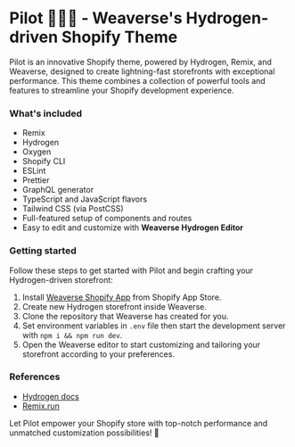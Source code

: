 # Pilot 👨🏻‍✈️ - Weaverse's Hydrogen-driven Shopify Theme

Pilot is an innovative Shopify theme, powered by Hydrogen, Remix, and Weaverse, designed to create lightning-fast storefronts with exceptional performance. This theme combines a collection of powerful tools and features to streamline your Shopify development experience.

### What's included

- Remix
- Hydrogen
- Oxygen
- Shopify CLI
- ESLint
- Prettier
- GraphQL generator
- TypeScript and JavaScript flavors
- Tailwind CSS (via PostCSS)
- Full-featured setup of components and routes
- Easy to edit and customize with **Weaverse Hydrogen Editor**

### Getting started

Follow these steps to get started with Pilot and begin crafting your Hydrogen-driven storefront:

1. Install [Weaverse Shopify App](https://apps.shopify.com/weaverse) from Shopify App Store.
2. Create new Hydrogen storefront inside Weaverse.
3. Clone the repository that Weaverse has created for you.
4. Set environment variables in `.env` file then start the development server with `npm i && npm run dev`.
5. Open the Weaverse editor to start customizing and tailoring your storefront according to your preferences.

### References

- [Hydrogen docs](https://shopify.dev/custom-storefronts/hydrogen)
- [Remix.run](https://remix.run/docs/en/v1)

Let Pilot empower your Shopify store with top-notch performance and unmatched customization possibilities! 🚀
